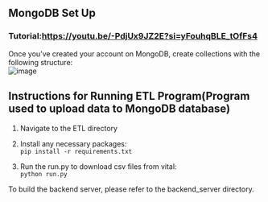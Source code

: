 ## MongoDB Set Up 
### Tutorial:https://youtu.be/-PdjUx9JZ2E?si=yFouhqBLE_tOfFs4
Once you’ve created your account on MongoDB, create collections with the following structure:<br>
![image](https://github.com/PatrickTangwen/backend_demo/assets/102566928/e43fb54d-bc7a-4cc7-b17a-b968808356f4)
<br>

## Instructions for Running ETL Program(Program used to upload data to MongoDB database)
1. Navigate to the ETL directory<br>

2. Install any necessary packages:<br>
```pip install -r requirements.txt```

3. Run the run.py to download csv files from vital:<br>
```python run.py```<br>

To build the backend server, please refer to the backend_server directory.



